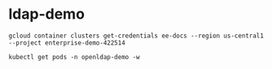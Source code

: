 # ldap-demo

```
gcloud container clusters get-credentials ee-docs --region us-central1 --project enterprise-demo-422514
```

```
kubectl get pods -n openldap-demo -w
```
